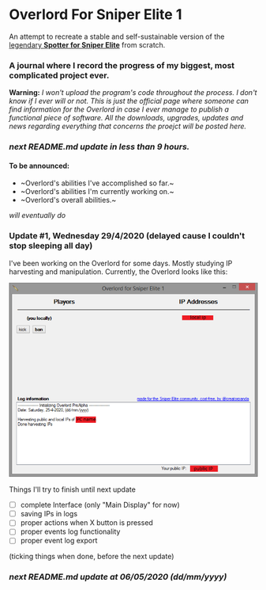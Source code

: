 # Overlord For Sniper Elite 1
An attempt to recreate a stable and self-sustainable version of the [legendary **Spotter for Sniper Elite**](https://github.com/creatorpanda/OverlordForSniperElite1/blob/master/pics/Legendary%20Spotter.png) from scratch.

### A journal where I record the progress of my biggest, most complicated project ever.

**Warning:** *I won't upload the program's code throughout the process. I don't know if I ever will or not. This is just the official page where someone can find information for the Overlord in case I ever manage to publish a functional piece of software. All the downloads, upgrades, updates and news regarding everything that concerns the proejct will be posted here.*

### ***next README.md update in less than 9 hours.***
#### To be announced:
- ~Overlord's abilities I've accomplished so far.~
- ~Overlord's abilities I'm currently working on.~
- ~Overlord's overall abilities.~

*will eventually do*

### Update #1, Wednesday 29/4/2020 (delayed cause I couldn't stop sleeping all day) 

I've been working on the Overlord for some days. Mostly studying IP harvesting and manipulation. Currently, the Overlord looks like this:

![Overlord for Sniper Elite 1](https://github.com/creatorpanda/OverlordForSniperElite1/blob/master/pics/Overlord3.png)

Things I'll try to finish until next update
- [ ] complete Interface (only "Main Display" for now)
- [ ] saving IPs in logs
- [ ] proper actions when X button is pressed
- [ ] proper events log functionality
- [ ] proper event log export

(ticking things when done, before the next update)

### ***next README.md update at 06/05/2020 (dd/mm/yyyy)***
